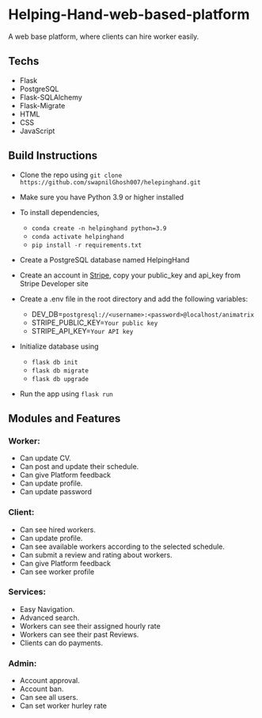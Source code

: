 # Helping-Hand-web-based-platform

A web base platform, where clients can hire worker easily.

## Techs
- Flask
- PostgreSQL
- Flask-SQLAlchemy
- Flask-Migrate
- HTML
- CSS
- JavaScript


## Build Instructions
- Clone the repo using ```git clone https://github.com/swapnilGhosh007/helepinghand.git```
- Make sure you have Python 3.9 or higher installed
- To install dependencies,
    - ```conda create -n helpinghand python=3.9```
    - ```conda activate helpinghand```
    - ```pip install -r requirements.txt```
- Create a PostgreSQL database named HelpingHand
- Create an account in [Stripe](http://stripe.com), copy your public_key and api_key from Stripe Developer site   
- Create a .env file in the root directory and add the following variables:
    - DEV_DB=`postgresql://<username>:<password>@localhost/animatrix`
    - STRIPE_PUBLIC_KEY=`Your public key`
    - STRIPE_API_KEY=`Your API key`

- Initialize database using 
    - ```flask db init```
    - ```flask db migrate```
    - ```flask db upgrade```
- Run the app using ```flask run```

## Modules and Features

### Worker:
- Can update CV.
- Can post and update their schedule.
- Can give Platform feedback 
- Can update profile.
- Can update password

### Client:
- Can see hired workers.
- Can update profile.
- Can see available workers according to the selected schedule.
- Can submit a review and rating about workers.
- Can give Platform feedback
- Can see worker profile 

### Services:
- Easy Navigation.
- Advanced search. 
- Workers can see their assigned hourly rate
- Workers can see their past Reviews.
- Clients can do payments.

### Admin:
- Account approval.
- Account ban.
- Can see all users.
- Can set worker hurley rate



